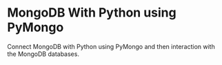 # MongoDB With Python using PyMongo
Connect MongoDB with Python using PyMongo and then interaction with the MongoDB databases.
